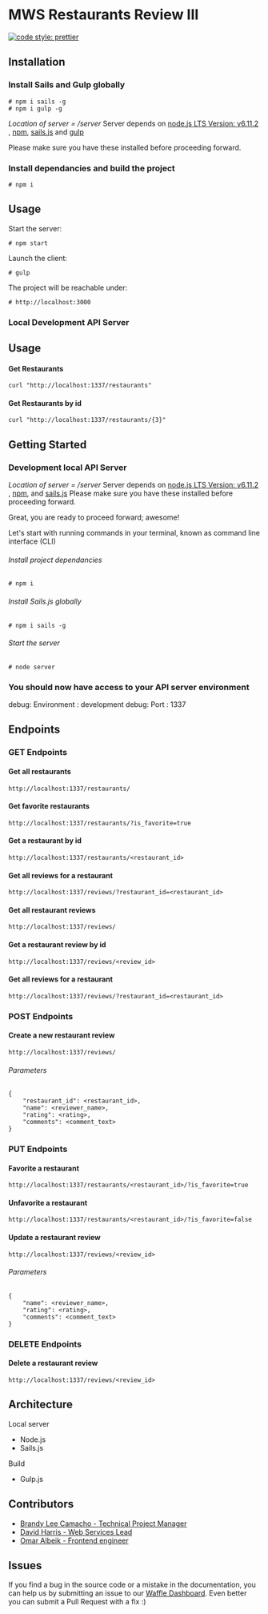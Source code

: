 # MWS Restaurants Review III

[![code style: prettier](https://img.shields.io/badge/code_style-prettier-ff69b4.svg?style=flat-square)](https://github.com/prettier/prettier)

## Installation

### Install Sails and Gulp globally

```
# npm i sails -g
# npm i gulp -g
```

_Location of server = /server_
Server depends on [node.js LTS Version: v6.11.2 ](https://nodejs.org/en/download/), [npm](https://www.npmjs.com/get-npm), [sails.js](http://sailsjs.com/) and [gulp](https://gulpjs.com/)

Please make sure you have these installed before proceeding forward.

### Install dependancies and build the project

```
# npm i
```

## Usage

Start the server:

```
# npm start
```

Launch the client:

```
# gulp
```

The project will be reachable under:

```
# http://localhost:3000
```

### Local Development API Server

## Usage

#### Get Restaurants

```
curl "http://localhost:1337/restaurants"
```

#### Get Restaurants by id

```
curl "http://localhost:1337/restaurants/{3}"
```

## Getting Started

### Development local API Server

_Location of server = /server_
Server depends on [node.js LTS Version: v6.11.2 ](https://nodejs.org/en/download/), [npm](https://www.npmjs.com/get-npm), and [sails.js](http://sailsjs.com/)
Please make sure you have these installed before proceeding forward.

Great, you are ready to proceed forward; awesome!

Let's start with running commands in your terminal, known as command line interface (CLI)

###### Install project dependancies

```Install project dependancies
# npm i
```

###### Install Sails.js globally

```Install sails global
# npm i sails -g
```

###### Start the server

```Start server
# node server
```

### You should now have access to your API server environment

debug: Environment : development
debug: Port : 1337

## Endpoints

### GET Endpoints

#### Get all restaurants

```
http://localhost:1337/restaurants/
```

#### Get favorite restaurants

```
http://localhost:1337/restaurants/?is_favorite=true
```

#### Get a restaurant by id

```
http://localhost:1337/restaurants/<restaurant_id>
```

#### Get all reviews for a restaurant

```
http://localhost:1337/reviews/?restaurant_id=<restaurant_id>
```

#### Get all restaurant reviews

```
http://localhost:1337/reviews/
```

#### Get a restaurant review by id

```
http://localhost:1337/reviews/<review_id>
```

#### Get all reviews for a restaurant

```
http://localhost:1337/reviews/?restaurant_id=<restaurant_id>
```

### POST Endpoints

#### Create a new restaurant review

```
http://localhost:1337/reviews/
```

###### Parameters

```
{
    "restaurant_id": <restaurant_id>,
    "name": <reviewer_name>,
    "rating": <rating>,
    "comments": <comment_text>
}
```

### PUT Endpoints

#### Favorite a restaurant

```
http://localhost:1337/restaurants/<restaurant_id>/?is_favorite=true
```

#### Unfavorite a restaurant

```
http://localhost:1337/restaurants/<restaurant_id>/?is_favorite=false
```

#### Update a restaurant review

```
http://localhost:1337/reviews/<review_id>
```

###### Parameters

```
{
    "name": <reviewer_name>,
    "rating": <rating>,
    "comments": <comment_text>
}
```

### DELETE Endpoints

#### Delete a restaurant review

```
http://localhost:1337/reviews/<review_id>
```

## Architecture

Local server

* Node.js
* Sails.js

Build

* Gulp.js

## Contributors

* [Brandy Lee Camacho - Technical Project Manager](mailto:brandy.camacho@udacity.com)
* [David Harris - Web Services Lead](mailto:david.harris@udacity.com)
* [Omar Albeik - Frontend engineer](mailto:omaralbeik@gmail.com)

## Issues

If you find a bug in the source code or a mistake in the documentation, you can help us by
submitting an issue to our [Waffle Dashboard](https://waffle.io/udacity/mwnd-issues). Even better you can submit a Pull Request with a fix :)

